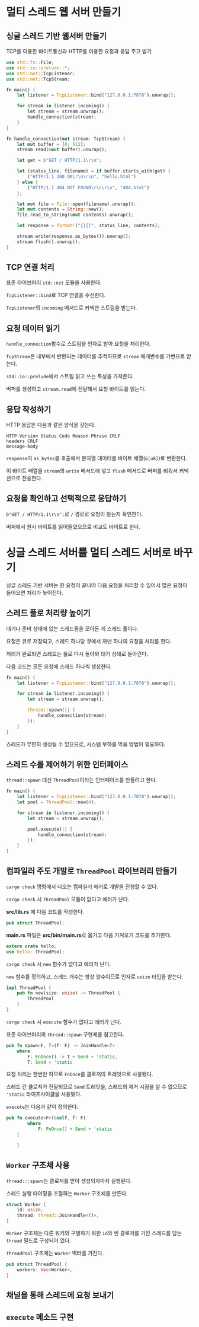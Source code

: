 # 멀티 스레드 웹 서버 만들기

## 싱글 스레드 기반 웹서버 만들기

TCP를 이용한 바이트통신과 HTTP를 이용한 요청과 응답 주고 받기

```rust
use std::fs::File;
use std::io::prelude::*;
use std::net::TcpListener;
use std::net::TcpStream;

fn main() {
    let listener = TcpListener::bind("127.0.0.1:7878").unwrap();

    for stream in listener.incoming() {
        let stream = stream.unwrap();
        handle_connection(stream);
    }
}

fn handle_connection(mut stream: TcpStream) {
    let mut buffer = [0; 512];
    stream.read(&mut buffer).unwrap();

    let get = b"GET / HTTP/1.1\r\n";

    let (status_line, filename) = if buffer.starts_with(get) {
        ("HTTP/1.1 200 OK\r\n\r\n", "hello.html")
    } else {
        ("HTTP/1.1 404 NOT FOUND\r\n\r\n", "404.html")
    };

    let mut file = File::open(filename).unwrap();
    let mut contents = String::new();
    file.read_to_string(&mut contents).unwrap();

    let response = format!("{}{}", status_line, contents);

    stream.write(response.as_bytes()).unwrap();
    stream.flush().unwrap();
}
```

## TCP 연결 처리

표준 라이브러리 `std::net` 모듈을 사용한다.

`TcpListener::bind`로 TCP 연결을 수신한다.

`TcpListener`의 `incoming` 메서드로 커넥션 스트림을 받는다.

## 요청 데이터 읽기

`handle_connection`함수로 스트림을 인자로 받아 요청을 처리한다.

`TcpStream`은 내부에서 반환되는 데이터를 추적하므로 `stream` 매개변수를 가변으로 받는다.

`std::io::prelude`에서 스트림 읽고 쓰는 특성을 가져온다.

버퍼를 생성하고 `stream.read`에 전달해서 요청 바이트를 읽는다.

## 응답 작성하기

HTTP 응답은 다음과 같은 양식을 갖는다.

```
HTTP-Version Status-Code Reason-Phrase CRLF
headers CRLF
message-body
```

`response`의 `as_bytes`를 호출해서 문자열 데이터를 바이트 배열(`&[u8]`)로 변환한다.

이 바이트 배열을 `stream`의 `write` 메서드에 넣고 `flush` 메서드로 버퍼를 비워서 커넥션으로 전송한다.

## 요청을 확인하고 선택적으로 응답하기

`b"GET / HTTP/1.1\r\n";`로 `/` 경로로 요청이 왔는지 확인한다.

버퍼에서 원시 바이트를 읽어들였으므로 비교도 바이트로 한다.

# 싱글 스레드 서버를 멀티 스레드 서버로 바꾸기

싱글 스레드 기반 서버는 한 요청이 끝나야 다음 요청을 처리할 수 있어서 많은 요청이 들어오면 처리가 늦어진다.

## 스레드 풀로 처리량 높이기

대기나 준비 상태에 있는 스레드들을 모아둔 게 스레드 풀이다.

요청은 큐로 저장되고, 스레드 하나당 큐에서 꺼낸 하나의 요청을 처리를 한다.

처리가 완료되면 스레드는 풀로 다시 돌아와 대기 상태로 돌아간다.

다음 코드는 모든 요청에 스레드 하나씩 생성한다.

```rust
fn main() {
    let listener = TcpListener::bind("127.0.0.1:7878").unwrap();

    for stream in listener.incoming() {
        let stream = stream.unwrap();

        thread::spawn(|| {
            handle_connection(stream);
        });
    }
}
```

스레드가 무한히 생성될 수 있으므로, 시스템 부하를 막을 방법이 필요하다.

## 스레드 수를 제어하기 위한 인터페이스

`thread::spawn` 대신 `ThreadPool`이라는 인터페이스를 만들려고 한다.

```rust
fn main() {
    let listener = TcpListener::bind("127.0.0.1:7878").unwrap();
    let pool = ThreadPool::new(4);

    for stream in listener.incoming() {
        let stream = stream.unwrap();

        pool.execute(|| {
            handle_connection(stream);
        });
    }
}
```

## 컴파일러 주도 개발로 `ThreadPool` 라이브러리 만들기

`cargo check` 명령에서 나오는 컴파일러 에러로 개발을 진행할 수 있다.

`cargo check` 시 `ThreadPool` 모듈이 없다고 에러가 난다.

**src/lib.rs** 에 다음 코드를 작성한다.

```rust
pub struct ThreadPool;
```

**main.rs** 파일은 **src/bin/main.rs**로 옮기고 다음 가져오기 코드를 추가한다.

```rust
extern crate hello;
use hello::ThreadPool;
```

`cargo check` 시 `new` 함수가 없다고 에러가 난다.

`new` 함수를 정의하고, 스레드 개수는 항상 양수이므로 인자로 `usize` 타입을 받는다.

```rust
impl ThreadPool {
    pub fn new(size: usize) -> ThreadPool {
        ThreadPool
    }
}
```

`cargo check` 시 `execute` 함수가 없다고 에러가 난다.

표준 라이브러리의 `thread::spawn` 구현체를 참고한다.

```rust
pub fn spawn<F, T>(f: F) -> JoinHandle<T>
    where
        F: FnOnce() -> T + Send + 'static,
        T: Send + 'static
```

요청 처리는 한번만 하므로 `FnOnce`를 클로저의 트레잇으로 사용됐다.

스레드 간 클로저가 전달되므로 `Send` 트레잇을, 스레드의 제거 시점을 알 수 없으므로 `'static` 라이프사이클을 사용됐다.

`execute`는 다음과 같이 정의한다.

```rust
pub fn execute<F>(&self, f: F)
        where
            F: FnOnce() + Send + 'static
    {

    }
```

## `Worker` 구조체 사용

`thread:::spawn`는 클로저를 받아 생성되자마자 실행된다.

스레드 실행 타이밍을 조절하는 `Worker` 구조체를 만든다.

```rust
struct Worker {
    id: usize,
    thread: thread::JoinHandle<()>,
}
```

`Worker` 구조체는 다른 워커와 구별하기 위한 `id`와 빈 클로저를 가진 스레드를 담는 `thread` 필드로 구성되어 있다.

`ThreadPool` 구조체는 `Worker` 벡터를 가진다.

```rust
pub struct ThreadPool {
    workers: Vec<Worker>,
}
```

## 채널을 통해 스레드에 요청 보내기

## `execute` 메소드 구현
